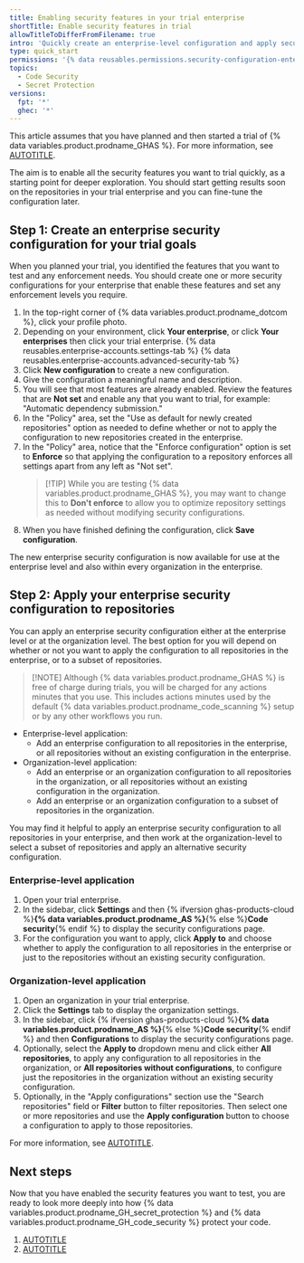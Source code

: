 ```yaml
---
title: Enabling security features in your trial enterprise
shortTitle: Enable security features in trial
allowTitleToDifferFromFilename: true
intro: 'Quickly create an enterprise-level configuration and apply security features across all repositories in your trial enterprise.'
type: quick_start
permissions: '{% data reusables.permissions.security-configuration-enterprise-enable %}'
topics:
  - Code Security
  - Secret Protection
versions:
  fpt: '*'
  ghec: '*'
---
```


This article assumes that you have planned and then started a trial of {% data variables.product.prodname_GHAS %}. For more information, see [AUTOTITLE](/code-security/trialing-github-advanced-security/planning-a-trial-of-ghas).

The aim is to enable all the security features you want to trial quickly, as a starting point for deeper exploration. You should start getting results soon on the repositories in your trial enterprise and you can fine-tune the configuration later.

## Step 1: Create an enterprise security configuration for your trial goals

When you planned your trial, you identified the features that you want to test and any enforcement needs. You should create one or more security configurations for your enterprise that enable these features and set any enforcement levels you require.

1. In the top-right corner of {% data variables.product.prodname_dotcom %}, click your profile photo.
1. Depending on your environment, click **Your enterprise**, or click **Your enterprises** then click your trial enterprise.
{% data reusables.enterprise-accounts.settings-tab %}
{% data reusables.enterprise-accounts.advanced-security-tab %}
1. Click **New configuration** to create a new configuration.
1. Give the configuration a meaningful name and description.
1. You will see that most features are already enabled. Review the features that are **Not set** and enable any that you want to trial, for example: "Automatic dependency submission."
1. In the "Policy" area, set the "Use as default for newly created repositories" option as needed to define whether or not to apply the configuration to new repositories created in the enterprise.
1. In the "Policy" area, notice that the "Enforce configuration" option is set to **Enforce** so that applying the configuration to a repository enforces all settings apart from any left as "Not set".
   > [!TIP] While you are testing {% data variables.product.prodname_GHAS %}, you may want to change this to **Don't enforce** to allow you to optimize repository settings as needed without modifying security configurations.
1. When you have finished defining the configuration, click **Save configuration**.

The new enterprise security configuration is now available for use at the enterprise level and also within every organization in the enterprise.

## Step 2: Apply your enterprise security configuration to repositories

You can apply an enterprise security configuration either at the enterprise level or at the organization level. The best option for you will depend on whether or not you want to apply the configuration to all repositories in the enterprise, or to a subset of repositories.

> [!NOTE] Although {% data variables.product.prodname_GHAS %} is free of charge during trials, you will be charged for any actions minutes that you use. This includes actions minutes used by the default {% data variables.product.prodname_code_scanning %} setup or by any other workflows you run.

* Enterprise-level application:
   * Add an enterprise configuration to all repositories in the enterprise, or all repositories without an existing configuration in the enterprise.
* Organization-level application:
   * Add an enterprise or an organization configuration to all repositories in the organization, or all repositories without an existing configuration in the organization.
   * Add an enterprise or an organization configuration to a subset of repositories in the organization.

You may find it helpful to apply an enterprise security configuration to all repositories in your enterprise, and then work at the organization-level to select a subset of repositories and apply an alternative security configuration.

### Enterprise-level application

1. Open your trial enterprise.
1. In the sidebar, click **Settings** and then {% ifversion ghas-products-cloud %}**{% data variables.product.prodname_AS %}**{% else %}**Code security**{% endif %} to display the security configurations page.
1. For the configuration you want to apply, click **Apply to** and choose whether to apply the configuration to all repositories in the enterprise or just to the repositories without an existing security configuration.

### Organization-level application

1. Open an organization in your trial enterprise.
1. Click the **Settings** tab to display the organization settings.
1. In the sidebar, click {% ifversion ghas-products-cloud %}**{% data variables.product.prodname_AS %}**{% else %}**Code security**{% endif %} and then **Configurations** to display the security configurations page.
1. Optionally, select the **Apply to** dropdown menu and click either **All repositories**, to apply any configuration to all repositories in the organization, or **All repositories without configurations**, to configure just the repositories in the organization without an existing security configuration.
1. Optionally, in the "Apply configurations" section use the "Search repositories" field or **Filter** button to filter repositories. Then select one or more repositories and use the **Apply configuration** button to choose a configuration to apply to those repositories.

For more information, see [AUTOTITLE](/code-security/securing-your-organization/enabling-security-features-in-your-organization/applying-a-custom-security-configuration).

## Next steps

Now that you have enabled the security features you want to test, you are ready to look more deeply into how {% data variables.product.prodname_GH_secret_protection %} and {% data variables.product.prodname_GH_code_security %} protect your code.

1. [AUTOTITLE](/code-security/trialing-github-advanced-security/explore-trial-secret-scanning)
1. [AUTOTITLE](/code-security/trialing-github-advanced-security/explore-trial-code-scanning)
